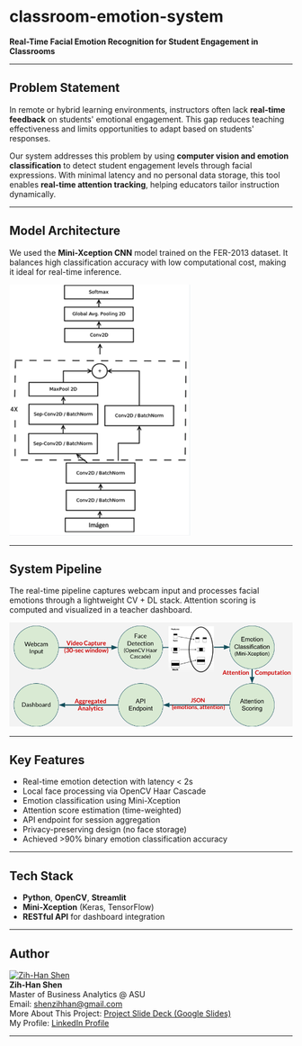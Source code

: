# classroom-emotion-system

**Real-Time Facial Emotion Recognition for Student Engagement in Classrooms**

---

## **Problem Statement**

In remote or hybrid learning environments, instructors often lack **real-time feedback** on students' emotional engagement. This gap reduces teaching effectiveness and limits opportunities to adapt based on students' responses.

Our system addresses this problem by using **computer vision and emotion classification** to detect student engagement levels through facial expressions. With minimal latency and no personal data storage, this tool enables **real-time attention tracking**, helping educators tailor instruction dynamically.

---

## **Model Architecture**

We used the **Mini-Xception CNN** model trained on the FER-2013 dataset. It balances high classification accuracy with low computational cost, making it ideal for real-time inference.

![Model Architecture](README/model_architecture.png)

---

## **System Pipeline**

The real-time pipeline captures webcam input and processes facial emotions through a lightweight CV + DL stack. Attention scoring is computed and visualized in a teacher dashboard.

![System Pipeline](README/system_pipeline.png)

---

## **Key Features**

- Real-time emotion detection with latency < 2s
- Local face processing via OpenCV Haar Cascade
- Emotion classification using Mini-Xception
- Attention score estimation (time-weighted)
- API endpoint for session aggregation
- Privacy-preserving design (no face storage)
- Achieved >90% binary emotion classification accuracy

---

## **Tech Stack**

- **Python**, **OpenCV**, **Streamlit**
- **Mini-Xception** (Keras, TensorFlow)
- **RESTful API** for dashboard integration

---

## **Author**

[![Zih-Han Shen](https://avatars.githubusercontent.com/shenzihhan?s=100)](https://github.com/shenzihhan)  
**Zih-Han Shen**  
Master of Business Analytics @ ASU  
Email: shenzihhan@gmail.com  
More About This Project: [Project Slide Deck (Google Slides)](https://docs.google.com/presentation/d/1AQ_o65YSPdLY_ItdcK84hoQEtoyzCfxW/edit?usp=sharing&ouid=104301292306575929503&rtpof=true&sd=true)  
My Profile: [LinkedIn Profile](https://www.linkedin.com/in/zih-han-shen-552983286/)

---
